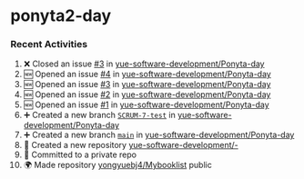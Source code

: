 # ponyta2-day

### Recent Activities
<!--START_SECTION:activity-->
1. ❌ Closed an issue [#3](https://github.com/yue-software-development/Ponyta-day/issues/3) in [yue-software-development/Ponyta-day](https://github.com/yue-software-development/Ponyta-day)
2. 🆕 Opened an issue [#4](https://github.com/yue-software-development/Ponyta-day/issues/4) in [yue-software-development/Ponyta-day](https://github.com/yue-software-development/Ponyta-day)
3. 🆕 Opened an issue [#3](https://github.com/yue-software-development/Ponyta-day/issues/3) in [yue-software-development/Ponyta-day](https://github.com/yue-software-development/Ponyta-day)
4. 🆕 Opened an issue [#2](https://github.com/yue-software-development/Ponyta-day/issues/2) in [yue-software-development/Ponyta-day](https://github.com/yue-software-development/Ponyta-day)
5. 🆕 Opened an issue [#1](https://github.com/yue-software-development/Ponyta-day/issues/1) in [yue-software-development/Ponyta-day](https://github.com/yue-software-development/Ponyta-day)
6. ➕ Created a new branch [`SCRUM-7-test`](https://github.com/yue-software-development/Ponyta-day/tree/SCRUM-7-test) in [yue-software-development/Ponyta-day](https://github.com/yue-software-development/Ponyta-day)
7. ➕ Created a new branch [`main`](https://github.com/yue-software-development/Ponyta-day/tree/main) in [yue-software-development/Ponyta-day](https://github.com/yue-software-development/Ponyta-day)
8. 🎉 Created a new repository [yue-software-development/-](https://github.com/yue-software-development/-)
9. 📝 Committed to a private repo
10. 🌍 Made repository [yongyuebj4/Mybooklist](https://github.com/yongyuebj4/Mybooklist) public
<!--END_SECTION:activity-->
